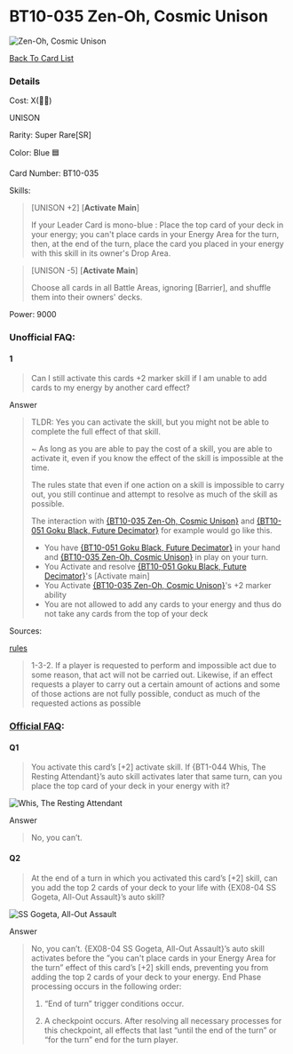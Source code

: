 #  BT10-035 Zen-Oh, Cosmic Unison
![Zen-Oh, Cosmic Unison](http://www.mdbs-cardgame.com/images/cardlist/cardimg/BT10-035.png)

[Back To Card List](./index.md)
### Details 
Cost: X(🔵🔵) 

UNISON

Rarity: Super Rare[SR]

Color: Blue 🟦

Card Number: BT10-035

Skills: 
> [UNISON +2\] \[**Activate Main**]
>
> If your Leader Card is mono-blue : Place the top card of your deck
  in your energy; you can't place cards in your Energy Area for the
  turn, then, at the end of the turn, place the card you placed in
  your energy with this skill in its owner's Drop Area.

> [UNISON -5\] \[**Activate Main**]
  >
> Choose all cards in all Battle Areas, ignoring
  [Barrier], and shuffle them into their owners' decks.

Power: 9000


### Unofficial FAQ:
#### 1
> Can I still activate this cards +2 marker skill if I am unable to add cards to my energy by another card effect?

Answer
> TLDR: Yes you can activate the skill, but you might not be able to complete the full effect of that skill.
>
> ~
> As long as you are able to pay the cost of a skill, you are able to activate it, even if you know the effect of the skill is impossible at the time.
>
> The rules state that even if one action on a skill is impossible to carry out, you still continue and attempt to resolve as much of the skill as possible.
>
> The interaction with [{BT10-035 Zen-Oh, Cosmic Unison}](#BT10-035-Zen-Oh-Cosmic-Unison) and [{BT10-051 Goku Black, Future Decimator}](./BT10-051.md) for example would go like this.
>
>
> - You have [{BT10-051 Goku Black, Future Decimator}](./BT10-051.md) in your hand and [{BT10-035 Zen-Oh, Cosmic Unison}](#BT10-035-Zen-Oh-Cosmic-Unison) in play on your turn.
> - You Activate and resolve [{BT10-051 Goku Black, Future Decimator}](./BT10-051.md)'s [Activate main]
> - You Activate [{BT10-035 Zen-Oh, Cosmic Unison}](#BT10-035-Zen-Oh-Cosmic-Unison)'s +2 marker ability
>  - You are not allowed to add any cards to your energy and thus do not take any cards from the top of your deck


Sources: 

[rules][2]
> 1-3-2. If a player is requested to perform and
  impossible act due to some reason,
  that act will not be carried out.
  Likewise, if an effect requests a player
  to carry out a certain amount of
  actions and some of those actions are
  not fully possible, conduct as much of
  the requested actions as possible


### [Official FAQ][1]: 
#### Q1
> You activate this card’s [+2] activate skill. If {BT1-044 Whis, The Resting Attendant}’s auto skill activates later that same turn, can you place the top card of your deck in your energy with it?

![Whis, The Resting Attendant](http://www.mdbs-cardgame.com/images/cardlist/cardimg/BT1-044.png)

Answer
>  No, you can’t.
#### Q2
> At the end of a turn in which you activated this card’s [+2] skill, can you add the top 2 cards of your deck to your life with {EX08-04 SS Gogeta, All-Out Assault}’s auto skill?

![SS Gogeta, All-Out Assault](http://www.mdbs-cardgame.com/images/cardlist/cardimg/EX08-04.png)

Answer
>  No, you can’t.
   {EX08-04 SS Gogeta, All-Out Assault}’s auto skill activates before the ”you can't place cards in your Energy Area for the turn” effect of this card’s [+2] skill ends, preventing you from adding the top 2 cards of your deck to your energy.
   End Phase processing occurs in the following order:
> 1. “End of turn” trigger conditions occur.
>
> 2. A checkpoint occurs. After resolving all necessary processes for this checkpoint, all effects that last “until the end of the turn” or “for the turn” end for the turn player.



[1]: http://www.mdbs-cardgame.com/us-en/rule/card_faq.php
[2]: http://www.mdbs-cardgame.com/pdf/rulemanual.pdf?ver_1.18_2
